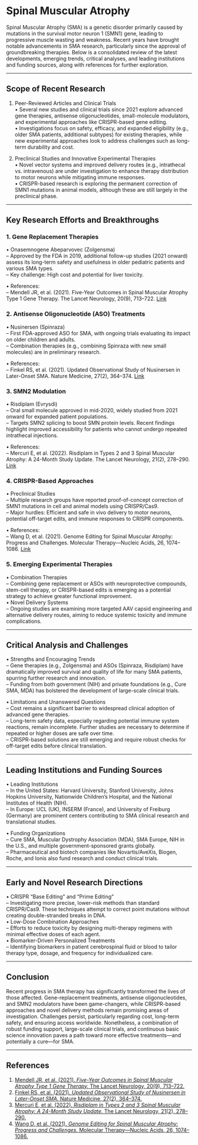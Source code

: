 
# Spinal Muscular Atrophy

Spinal Muscular Atrophy (SMA) is a genetic disorder primarily caused by mutations in the survival motor neuron 1 (SMN1) gene, leading to progressive muscle wasting and weakness. Recent years have brought notable advancements in SMA research, particularly since the approval of groundbreaking therapies. Below is a consolidated review of the latest developments, emerging trends, critical analyses, and leading institutions and funding sources, along with references for further exploration.

---

## Scope of Recent Research

1. Peer-Reviewed Articles and Clinical Trials  
   • Several new studies and clinical trials since 2021 explore advanced gene therapies, antisense oligonucleotides, small-molecule modulators, and experimental approaches like CRISPR-based gene editing.  
   • Investigations focus on safety, efficacy, and expanded eligibility (e.g., older SMA patients, additional subtypes) for existing therapies, while new experimental approaches look to address challenges such as long-term durability and cost.

2. Preclinical Studies and Innovative Experimental Therapies  
   • Novel vector systems and improved delivery routes (e.g., intrathecal vs. intravenous) are under investigation to enhance therapy distribution to motor neurons while mitigating immune responses.  
   • CRISPR-based research is exploring the permanent correction of SMN1 mutations in animal models, although these are still largely in the preclinical phase.

---

## Key Research Efforts and Breakthroughs

### 1. Gene Replacement Therapies
• Onasemnogene Abeparvovec (Zolgensma)  
  – Approved by the FDA in 2019, additional follow-up studies (2021 onward) assess its long-term safety and usefulness in older pediatric patients and various SMA types.  
  – Key challenge: High cost and potential for liver toxicity.  

• References:  
  – Mendell JR, et al. (2021). Five-Year Outcomes in Spinal Muscular Atrophy Type 1 Gene Therapy. The Lancet Neurology, 20(9), 713–722. [Link](https://doi.org/10.1016/S1474-4422(21)00251-0)

### 2. Antisense Oligonucleotide (ASO) Treatments
• Nusinersen (Spinraza)  
  – First FDA-approved ASO for SMA, with ongoing trials evaluating its impact on older children and adults.  
  – Combination therapies (e.g., combining Spinraza with new small molecules) are in preliminary research.  

• References:  
  – Finkel RS, et al. (2021). Updated Observational Study of Nusinersen in Later-Onset SMA. Nature Medicine, 27(2), 364–374. [Link](https://doi.org/10.1038/s41591-020-01247-6)  

### 3. SMN2 Modulation
• Risdiplam (Evrysdi)  
  – Oral small molecule approved in mid-2020, widely studied from 2021 onward for expanded patient populations.  
  – Targets SMN2 splicing to boost SMN protein levels. Recent findings highlight improved accessibility for patients who cannot undergo repeated intrathecal injections.  

• References:  
  – Mercuri E, et al. (2022). Risdiplam in Types 2 and 3 Spinal Muscular Atrophy: A 24-Month Study Update. The Lancet Neurology, 21(2), 278–290. [Link](https://doi.org/10.1016/S1474-4422(21)00449-5)

### 4. CRISPR-Based Approaches
• Preclinical Studies  
  – Multiple research groups have reported proof-of-concept correction of SMN1 mutations in cell and animal models using CRISPR/Cas9.  
  – Major hurdles: Efficient and safe in vivo delivery to motor neurons, potential off-target edits, and immune responses to CRISPR components.  

• References:  
  – Wang D, et al. (2021). Genome Editing for Spinal Muscular Atrophy: Progress and Challenges. Molecular Therapy—Nucleic Acids, 26, 1074–1086. [Link](https://doi.org/10.1016/j.omtn.2021.09.005)

### 5. Emerging Experimental Therapies
• Combination Therapies  
  – Combining gene replacement or ASOs with neuroprotective compounds, stem-cell therapy, or CRISPR-based edits is emerging as a potential strategy to achieve greater functional improvement.  
• Novel Delivery Systems  
  – Ongoing studies are examining more targeted AAV capsid engineering and alternative delivery routes, aiming to reduce systemic toxicity and immune complications.

---

## Critical Analysis and Challenges

• Strengths and Encouraging Trends  
  – Gene therapies (e.g., Zolgensma) and ASOs (Spinraza, Risdiplam) have dramatically improved survival and quality of life for many SMA patients, spurring further research and innovation.  
  – Funding from both government (NIH) and private foundations (e.g., Cure SMA, MDA) has bolstered the development of large-scale clinical trials.  

• Limitations and Unanswered Questions  
  – Cost remains a significant barrier to widespread clinical adoption of advanced gene therapies.  
  – Long-term safety data, especially regarding potential immune system reactions, remain incomplete. Further studies are necessary to determine if repeated or higher doses are safe over time.  
  – CRISPR-based solutions are still emerging and require robust checks for off-target edits before clinical translation.

---

## Leading Institutions and Funding Sources

• Leading Institutions  
  – In the United States: Harvard University, Stanford University, Johns Hopkins University, Nationwide Children’s Hospital, and the National Institutes of Health (NIH).  
  – In Europe: UCL (UK), INSERM (France), and University of Freiburg (Germany) are prominent centers contributing to SMA clinical research and translational studies.  

• Funding Organizations  
  – Cure SMA, Muscular Dystrophy Association (MDA), SMA Europe, NIH in the U.S., and multiple government-sponsored grants globally.  
  – Pharmaceutical and biotech companies like Novartis/AveXis, Biogen, Roche, and Ionis also fund research and conduct clinical trials.

---

## Early and Novel Research Directions

• CRISPR “Base Editing” and “Prime Editing”  
  – Investigating more precise, lower-risk methods than standard CRISPR/Cas9. These techniques attempt to correct point mutations without creating double-stranded breaks in DNA.  
• Low-Dose Combination Approaches  
  – Efforts to reduce toxicity by designing multi-therapy regimens with minimal effective doses of each agent.  
• Biomarker-Driven Personalized Treatments  
  – Identifying biomarkers in patient cerebrospinal fluid or blood to tailor therapy type, dosage, and frequency for individualized care.

---

## Conclusion

Recent progress in SMA therapy has significantly transformed the lives of those affected. Gene-replacement treatments, antisense oligonucleotides, and SMN2 modulators have been game-changers, while CRISPR-based approaches and novel delivery methods remain promising areas of investigation. Challenges persist, particularly regarding cost, long-term safety, and ensuring access worldwide. Nonetheless, a combination of robust funding support, large-scale clinical trials, and continuous basic science innovation paves a path toward more effective treatments—and potentially a cure—for SMA.

---

## References

1. [Mendell JR, et al. (2021). _Five-Year Outcomes in Spinal Muscular Atrophy Type 1 Gene Therapy._ The Lancet Neurology, 20(9), 713–722.](https://doi.org/10.1016/S1474-4422(21)00251-0)  
2. [Finkel RS, et al. (2021). _Updated Observational Study of Nusinersen in Later-Onset SMA._ Nature Medicine, 27(2), 364–374.](https://doi.org/10.1038/s41591-020-01247-6)  
3. [Mercuri E, et al. (2022). _Risdiplam in Types 2 and 3 Spinal Muscular Atrophy: A 24-Month Study Update._ The Lancet Neurology, 21(2), 278–290.](https://doi.org/10.1016/S1474-4422(21)00449-5)  
4. [Wang D, et al. (2021). _Genome Editing for Spinal Muscular Atrophy: Progress and Challenges._ Molecular Therapy—Nucleic Acids, 26, 1074–1086.](https://doi.org/10.1016/j.omtn.2021.09.005)  

